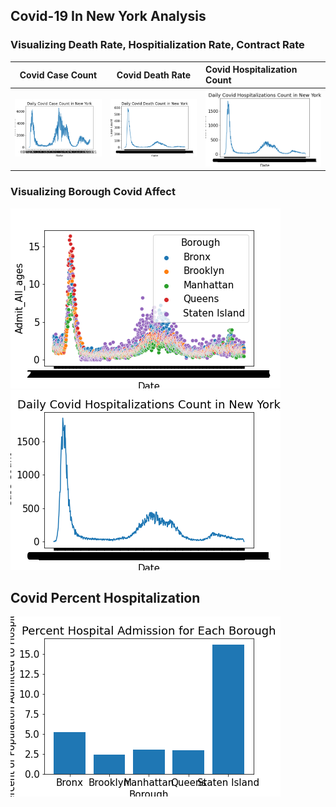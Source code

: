 ## Covid-19 In New York Analysis

### Visualizing Death Rate, Hospitialization Rate, Contract Rate

Covid Case Count           |  Covid Death Rate         | Covid Hospitalization Count
:-------------------------:|:-------------------------:|:-------------------
![](visualizations/case_count.png)  |  ![](visualizations/death_count.png) | ![Covid Death Rate in New York City Graph](visualizations/hosp_count.png)

### Visualizing Borough Covid Affect
![](visualizations/borough_viz.png)
![](./visualizations/hosp_count.png)
## Covid Percent Hospitalization
![](visualizations/percenthosp_count.png)

